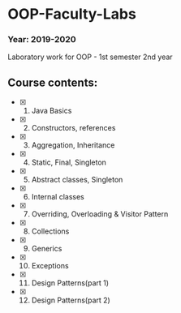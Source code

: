 # OOP-Faculty-Labs
### Year: 2019-2020
Laboratory work for OOP - 1st semester 2nd year
## Course contents:
 - [x] 1. Java Basics
 - [x] 2. Constructors, references
 - [x] 3. Aggregation, Inheritance
 - [x] 4. Static, Final, Singleton
 - [x] 5. Abstract classes, Singleton
 - [x] 6. Internal classes
 - [x] 7. Overriding, Overloading & Visitor Pattern
 - [x] 8. Collections
 - [x] 9. Generics
 - [x] 10. Exceptions
 - [x] 11. Design Patterns(part 1)
 - [x] 12. Design Patterns(part 2)


